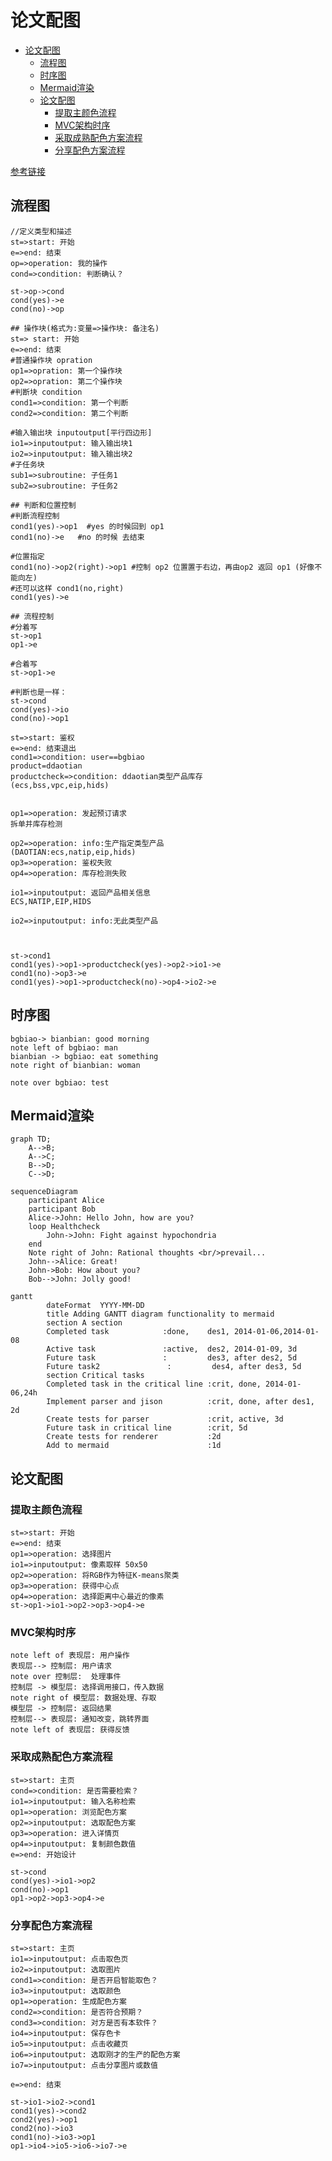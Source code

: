 # 论文配图

<!-- @import "[TOC]" {cmd="toc" depthFrom=1 depthTo=6 orderedList=false} -->

<!-- code_chunk_output -->

* [论文配图](#论文配图)
	* [流程图](#流程图)
	* [时序图](#时序图)
	* [Mermaid渲染](#mermaid渲染)
	* [论文配图](#论文配图-1)
		* [提取主颜色流程](#提取主颜色流程)
		* [MVC架构时序](#mvc架构时序)
		* [采取成熟配色方案流程](#采取成熟配色方案流程)
		* [分享配色方案流程](#分享配色方案流程)

<!-- /code_chunk_output -->

[参考链接](https://www.jianshu.com/p/a9bd83b768d5)

## 流程图

```flow
//定义类型和描述
st=>start: 开始
e=>end: 结束
op=>operation: 我的操作
cond=>condition: 判断确认？
  
st->op->cond
cond(yes)->e
cond(no)->op
```
```
## 操作块(格式为:变量=>操作块: 备注名)
st=> start: 开始
e=>end: 结束
#普通操作块 opration
op1=>opration: 第一个操作块
op2=>opration: 第二个操作块
#判断块 condition
cond1=>condition: 第一个判断
cond2=>condition: 第二个判断
  
#输入输出块 inputoutput[平行四边形]
io1=>inputoutput: 输入输出块1
io2=>inputoutput: 输入输出块2
#子任务块
sub1=>subroutine: 子任务1
sub2=>subroutine: 子任务2
  
## 判断和位置控制
#判断流程控制
cond1(yes)->op1  #yes 的时候回到 op1
cond1(no)->e   #no 的时候 去结束
  
#位置指定
cond1(no)->op2(right)->op1 #控制 op2 位置置于右边，再由op2 返回 op1 (好像不能向左)
#还可以这样 cond1(no,right)
cond1(yes)->e 
  
## 流程控制
#分着写
st->op1
op1->e
  
#合着写
st->op1->e
  
#判断也是一样：
st->cond
cond(yes)->io
cond(no)->op1
```


```flow
st=>start: 鉴权
e=>end: 结束退出
cond1=>condition: user==bgbiao
product=ddaotian
productcheck=>condition: ddaotian类型产品库存
(ecs,bss,vpc,eip,hids)
  
  
op1=>operation: 发起预订请求
拆单并库存检测
  
op2=>operation: info:生产指定类型产品
(DAOTIAN:ecs,natip,eip,hids)
op3=>operation: 鉴权失败
op4=>operation: 库存检测失败
  
io1=>inputoutput: 返回产品相关信息
ECS,NATIP,EIP,HIDS
  
io2=>inputoutput: info:无此类型产品
  
  
  
st->cond1
cond1(yes)->op1->productcheck(yes)->op2->io1->e
cond1(no)->op3->e
cond1(yes)->op1->productcheck(no)->op4->io2->e
```

## 时序图

```sequence
bgbiao-> bianbian: good morning
note left of bgbiao: man
bianbian -> bgbiao: eat something
note right of bianbian: woman
  
note over bgbiao: test
```

## Mermaid渲染

```mermaid
graph TD;
    A-->B;
    A-->C;
    B-->D;
    C-->D;
```

```mermaid
sequenceDiagram
    participant Alice
    participant Bob
    Alice->John: Hello John, how are you?
    loop Healthcheck
        John->John: Fight against hypochondria
    end
    Note right of John: Rational thoughts <br/>prevail...
    John-->Alice: Great!
    John->Bob: How about you?
    Bob-->John: Jolly good!
```

```mermaid
gantt
        dateFormat  YYYY-MM-DD
        title Adding GANTT diagram functionality to mermaid
        section A section
        Completed task            :done,    des1, 2014-01-06,2014-01-08
        Active task               :active,  des2, 2014-01-09, 3d
        Future task               :         des3, after des2, 5d
        Future task2               :         des4, after des3, 5d
        section Critical tasks
        Completed task in the critical line :crit, done, 2014-01-06,24h
        Implement parser and jison          :crit, done, after des1, 2d
        Create tests for parser             :crit, active, 3d
        Future task in critical line        :crit, 5d
        Create tests for renderer           :2d
        Add to mermaid                      :1d
```

## 论文配图

### 提取主颜色流程

```flow
st=>start: 开始
e=>end: 结束
op1=>operation: 选择图片
io1=>inputoutput: 像素取样 50x50
op2=>operation: 将RGB作为特征K-means聚类
op3=>operation: 获得中心点
op4=>operation: 选择距离中心最近的像素
st->op1->io1->op2->op3->op4->e
```
### MVC架构时序
```sequence
note left of 表现层: 用户操作
表现层--> 控制层: 用户请求
note over 控制层:  处理事件
控制层 -> 模型层: 选择调用接口，传入数据
note right of 模型层: 数据处理、存取
模型层 -> 控制层: 返回结果
控制层--> 表现层: 通知改变，跳转界面
note left of 表现层: 获得反馈
```

### 采取成熟配色方案流程

```flow
st=>start: 主页
cond=>condition: 是否需要检索？
io1=>inputoutput: 输入名称检索
op1=>operation: 浏览配色方案
op2=>inputoutput: 选取配色方案
op3=>operation: 进入详情页
op4=>inputoutput: 复制颜色数值
e=>end: 开始设计

st->cond
cond(yes)->io1->op2
cond(no)->op1
op1->op2->op3->op4->e
```

### 分享配色方案流程

```flow
st=>start: 主页
io1=>inputoutput: 点击取色页
io2=>inputoutput: 选取图片
cond1=>condition: 是否开启智能取色？
io3=>inputoutput: 选取颜色
op1=>operation: 生成配色方案
cond2=>condition: 是否符合预期？
cond3=>condition: 对方是否有本软件？
io4=>inputoutput: 保存色卡
io5=>inputoutput: 点击收藏页
io6=>inputoutput: 选取刚才的生产的配色方案
io7=>inputoutput: 点击分享图片或数值

e=>end: 结束

st->io1->io2->cond1
cond1(yes)->cond2
cond2(yes)->op1
cond2(no)->io3
cond1(no)->io3->op1
op1->io4->io5->io6->io7->e

```